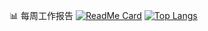 📊 每周工作报告
[![ReadMe Card](https://github-readme-stats.vercel.app/api/pin/?username=Nekoer&repo=Languages)](https://github.com/anuraghazra/github-readme-stats)
[![Top Langs](https://github-readme-stats.vercel.app/api/top-langs/?username=Nekoer)](https://github.com/anuraghazra/github-readme-stats)
